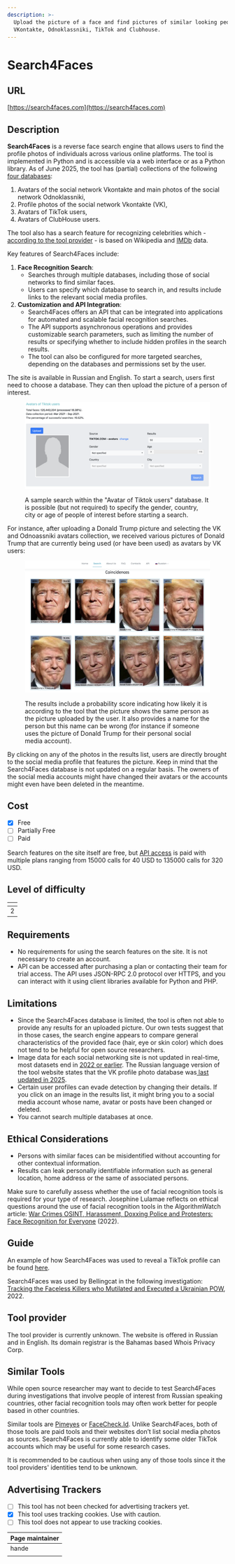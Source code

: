 ```yaml
---
description: >-
  Upload the picture of a face and find pictures of similar looking people on
  VKontakte, Odnoklassniki, TikTok and Clubhouse.
---
```


# Search4Faces

## URL

[https://search4faces.com](https://search4faces.com)

## Description

**Search4Faces** is a reverse face search engine that allows users to find the profile photos of individuals across various online platforms. The tool is implemented in Python and is accessible via a web interface or as a Python library. As of June 2025, the tool has (partial) collections of the following [four databases](https://web.archive.org/web/20250616163324/https://search4faces.com/en/):

1. Avatars of the social network Vkontakte and main photos of the social network Odnoklassniki,
2. Profile photos of the social network Vkontakte (VK),&#x20;
3. Avatars of TikTok users,&#x20;
4. Avatars of ClubHouse users.

The tool also has a search feature for recognizing celebrities which - [according to the tool provider](https://web.archive.org/web/20250616164148/https://search4faces.com/index.html) - is based on Wikipedia and [IMDb](https://en.wikipedia.org/wiki/IMDb) data.&#x20;

Key features of Search4Faces include:

1. **Face Recognition Search**:
   * Searches through multiple databases, including those of social networks to find similar faces.
   * Users can specify which database to search in, and results include links to the relevant social media profiles.
2. **Customization and API Integration**:
   * Search4Faces offers an API that can be integrated into applications for automated and scalable facial recognition searches.
   * The API supports asynchronous operations and provides customizable search parameters, such as limiting the number of results or specifying whether to include hidden profiles in the search results.
   * The tool can also be configured for more targeted searches, depending on the databases and permissions set by the user.

The site is available in Russian and English. To start a search, users first need to choose a database. They can then upload the picture of a person of interest.&#x20;

<figure><img src=".gitbook/assets/Screenshot 2025-06-16 at 18.09.44.png" alt=""><figcaption><p>A sample search within the "Avatar of Tiktok users" database. It is possible (but not required) to specify the gender, country, city or age of people of interest before starting a search.</p></figcaption></figure>

For instance, after uploading a Donald Trump picture and selecting the VK and Odnoassniki avatars collection, we received various pictures of Donald Trump that are currently being used (or have been used) as avatars by VK users:

<figure><img src=".gitbook/assets/Screenshot 2025-06-16 at 19.06.43.png" alt=""><figcaption><p>The results include a probability score indicating how likely it is according to the tool that the picture shows the same person as the picture uploaded by the user. It also provides a name for the person but this name can be wrong (for instance if someone uses the picture of Donald Trump for their personal social media account).</p></figcaption></figure>

By clicking on any of the photos in the results list, users are directly brought to the social media profile that features the picture. Keep in mind that the Search4Faces database is not updated on a regular basis. The owners of the social media accounts might have changed their avatars or the accounts might even have been deleted in the meantime.

## Cost

* [x] Free
* [ ] Partially Free
* [ ] Paid

Search features on the site itself are free, but [API access](https://web.archive.org/web/20250425192912/https://search4faces.com/en/api.html) is paid with multiple plans ranging from 15000 calls for 40 USD to 135000 calls for 320 USD.&#x20;

## Level of difficulty

<table><thead><tr><th data-type="rating" data-max="5"></th></tr></thead><tbody><tr><td>2</td></tr></tbody></table>

## Requirements

* No requirements for using the search features on the site. It is not necessary to create an account.
* API can be accessed after purchasing a plan or contacting their team for trial access. The API uses JSON-RPC 2.0 protocol over HTTPS, and you can interact with it using client libraries available for Python and PHP.

## Limitations

* Since the Search4Faces database is limited, the tool is often not able to provide any results for an uploaded picture. Our own tests suggest that in those cases, the search engine appears to compare general characteristics of the provided face (hair, eye or skin color) which does not tend to be helpful for open source researchers.&#x20;
* Image data for each social networking site is not updated in real-time, most datasets end in [2022 or earlier](https://web.archive.org/web/20250520182518/https://search4faces.com/en/). The Russian language version of the tool website states that the VK profile photo database was[ last updated in 2025](https://web.archive.org/web/20250616202030/https://search4faces.com/search.html).&#x20;
* Certain user profiles can evade detection by changing their details. If you click on an image in the results list, it might bring you to a social media account whose name, avatar or posts have been changed or deleted.
* You cannot search multiple databases at once.

## Ethical Considerations

* Persons with similar faces can be misidentified without accounting for other contextual information.
* Results can leak personally identifiable information such as general location, home address or the same of associated persons.

Make sure to carefully assess whether the use of facial recognition tools is required for your type of research. Josephine Lulamae reflects on ethical questions around the use of facial recognition tools in the AlgorithmWatch article: [War Crimes OSINT, Harassment, Doxxing Police and Protesters: Face Recognition for Everyone](https://algorithmwatch.org/en/face-recognition-for-everyone/) (2022).

## Guide

An example of how Search4Faces was used to reveal a TikTok profile can be found [here](https://publication.osintambition.org/behind-the-steps-revealing-digital-identity-through-osint-and-socmint-unraveling-the-7735033b867d).

Search4Faces was used by Bellingcat in the following investigation: [Tracking the Faceless Killers who Mutilated and Executed a Ukrainian POW](https://www.bellingcat.com/news/2022/08/05/tracking-the-faceless-killers-who-mutilated-and-executed-a-ukrainian-pow/), 2022.

## Tool provider

The tool provider is currently unknown. The website is offered in Russian and in English. Its domain registrar is the Bahamas based Whois Privacy Corp.

## Similar Tools

While open source researcher may want to decide to test Search4Faces during investigations that involve people of interest from Russian speaking countries, other facial recognition tools may often work better for people based in other countries.&#x20;

Similar tools are [Pimeyes](https://bellingcat.gitbook.io/toolkit/more/all-tools/pimeyes) or [FaceCheck.Id](https://bellingcat.gitbook.io/toolkit/more/all-tools/facecheck.id). Unlike Search4Faces,  both of those tools are paid tools and their websites don’t list social media photos as sources. Search4Faces is currently able to identify some older TikTok accounts which may be useful for some research cases.

It is recommended to be cautious when using any of those tools since it the tool providers' identities tend to be unknown.

## Advertising Trackers

* [ ] This tool has not been checked for advertising trackers yet.
* [x] This tool uses tracking cookies. Use with caution.
* [ ] This tool does not appear to use tracking cookies.

| Page maintainer |
| --------------- |
| hande           |
|                 |
